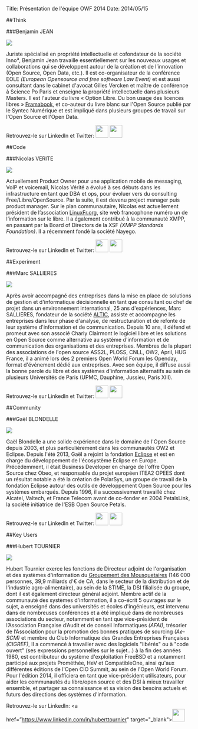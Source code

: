 Title: Présentation de l'équipe OWF 2014
Date: 2014/05/15

##Think

###Benjamin JEAN

<img src="/static/pictures/Team/BJean.jpg">

Juriste spécialisé en propriété intellectuelle et cofondateur de la société Inno³, Benjamin Jean travaille essentiellement sur les nouveaux usages et collaborations qui se développent autour de la création et de l’innovation (Open Source, Open Data, etc.). Il est co-organisateur de la conférence EOLE *(European Opensource and free software Law Event)* et est aussi consultant dans le cabinet d'avocat Gilles Vercken et maître de conférence à Science Po Paris et enseigne la propriété intellectuelle dans plusieurs Masters. 
Il est l'auteur du livre « Option Libre. Du bon usage des licences libres » [Framabook](http://framabook.org), et co-auteur du livre blanc sur l'Open Source publié par le Syntec Numérique et est impliqué dans plusieurs groupes de travail sur l'Open Source et l'Open Data.

Retrouvez-le sur LinkedIn et Twitter: 
<a href="https://www.linkedin.com/in/benjaminjean/fr " target="_blank"><img src="/static/pictures/linkedin.png" width="34" ></a></a>  <a href="https://twitter.com/mben_vvl" target="_blank"><img src="/static/pictures/twitter.jpg" width="34" ></a></a>

##Code

###Nicolas VERITE

<img src="/static/pictures/Team/Nverite.jpg">

Actuellement Product Owner pour une application mobile de messaging, VoIP et voicemail, Nicolas Vérité a évolué à ses débuts dans les infrastructure en tant que DBA et ops, pour évoluer vers du consulting Free/Libre/OpenSource. Par la suite, il est devenu project manager puis product manager.
Sur le plan communautaire, Nicolas est actuellement président de l’association [LinuxFr.org](http://linuxfr.org), site web francophone numéro un de l’information sur le libre.
Il a également contribué à la communauté XMPP, en passant par la Board of Directors de la XSF *(XMPP Standards Foundation)*.
Il a récemment fondé la société Nayego.

Retrouvez-le sur LinkedIn et Twitter: 
<a href="https://www.linkedin.com/in/nicolasverite" target="_blank"><img src="/static/pictures/linkedin.png" width="34" ></a></a> <a href="https://twitter.com/nyconyco" target="_blank"><img src="/static/pictures/twitter.jpg" width="34" ></a></a>

##Experiment

###Marc SALLIERES

<img src="/static/pictures/Team/MSallieres.jpg">

Après avoir accompagné des entreprises dans la mise en place de solutions de gestion et d'informatique décisionnelle en tant que consultant ou chef de projet dans un environnement international, 25 ans d'expériences, Marc SALLIERES, fondateur de la société [ALTIC](http://www.altic.org), assiste et accompagne les entreprises dans leur phase d'analyse, de restructuration et de refonte de leur système d'information et de communication.
Depuis 10 ans, il défend et promeut avec son associé Charly Clairmont le logiciel libre et les solutions en Open Source comme alternative au système d'information et de communication des organisations et des entreprises. Membres de la plupart des associations de l'open source ASS2L, PLOSS, CNLL, OW2, April, HUG France, il a animé lors des 2 premiers Open World Forum les Openday, format d'événement dédié aux entreprises. Avec son équipe, il diffuse aussi la bonne parole du libre et des systèmes d'information alternatifs au sein de plusieurs Universités de Paris (UPMC, Dauphine, Jussieu, Paris XIII). 

Retrouvez-le sur LinkedIn et Twitter: 
<a href="https://www.linkedin.com/pub/marc-sallieres/2/a63/407" target="_blank"><img src="/static/pictures/linkedin.png" width="34" ></a></a> <a href="https://twitter.com/msallieres" target="_blank"><img src="/static/pictures/twitter.jpg" width="34" ></a></a>

##Community

###Gaël BLONDELLE

<img src="/static/pictures/Team/GBlondelle.png">

Gaël Blondelle a une solide expérience dans le domaine de l'Open Source depuis 2003, et plus particulièrement dans les communautés OW2 et Eclipse.
Depuis l'été 2013, Gaël a rejoint la fondation [Eclipse](http://www.eclipse.org) et est en charge du développement de l'écosystème Eclipse en Europe. Précédemment, il était Business Developer en charge de l'offre Open Source chez Obeo, et responsable du projet européen ITEA2 OPEES dont un résultat notable a été la création de PolarSys, un groupe de travail de la fondation Eclipse autour des outils de développement Open Source pour les systèmes embarqués.
Depuis 1996, il a successivement travaillé chez Alcatel, Valtech, et France Telecom avant de co-fonder en 2004 PetalsLink, la société initiatrice de l'ESB Open Source Petals.

Retrouvez-le sur LinkedIn et Twitter: 
<a href="https://www.linkedin.com/in/gblondelle" target="_blank"><img src="/static/pictures/linkedin.png" width="34" ></a></a> <a href="https://twitter.com/gblondelle" target="_blank"><img src="/static/pictures/twitter.jpg" width="34" ></a></a>

##Key Users

###Hubert TOURNIER

<img src="/static/pictures/Team/HTournier.jpg">

Hubert Tournier exerce les fonctions de Directeur adjoint de l'organisation et des systèmes d'information du [Groupement des Mousquetaires](http://www.mousquetaires.com/) (146 000 personnes, 39,9 milliards d'€ de CA, dans le secteur de la distribution et de l'industrie agro-alimentaire), au sein de la STIME, la DSI filialisée du groupe, dont il est également directeur général adjoint. 
Membre actif de la communauté des systèmes d'information, il a co-écrit 5 ouvrages sur le sujet, a enseigné  dans des universités et écoles d'ingénieurs, est intervenu dans de nombreuses conférences et a été impliqué dans de nombreuses associations du secteur, notamment en tant que vice-président de l’Association Française d’Audit et de conseil Informatiques *(AFAI)*, trésorier de l’Association pour la promotion des bonnes pratiques de sourcing *(Ae-SCM)* et membre du Club Informatique des Grandes Entreprises Françaises *(CIGREF)*, 
Il a commencé à travailler avec des logiciels "libérés" ou à "code ouvert" (ses expressions personnelles sur le sujet...) à la fin des années 1980, est contributeur du système d'exploitation FreeBSD et a notamment participé aux projets Prométhée, HeV et CompatibleOne, ainsi qu'aux différentes éditions de l'Open CIO Summit, au sein de l'Open World Forum. 
Pour l'édition 2014, il officiera en tant que vice-président utilisateurs, pour aider les communautés du libre/open source et des DSI à mieux travailler ensemble, et partager sa connaissance et sa vision des besoins actuels et futurs des directions des systèmes d'information.

Retrouvez-le sur LinkedIn: 
<a href=”https://www.linkedin.com/in/huberttournier" target="_blank"><img src="/static/pictures/linkedin.png" width="34" ></a></a>

